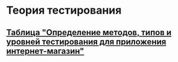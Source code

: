 # Теория тестирования

## [Таблица "Определение методов, типов и уровней тестирования для приложения интернет-магазин"](https://docs.google.com/spreadsheets/d/1HzGGnWBzFK15Ja0oNteS8SeitlZM7grmV4H2BsnD49s/edit?gid=1684885434#gid=1684885434)  
